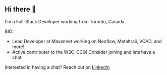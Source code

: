 ## Hi there 👋

I'm a Full-Stack Developer working from Toronto, Canada.

BIO:

- Lead Developer at Mavennet working on Neoflow, Metaltrail, VCAD, and more!
- Active contributer to the W3C-CCG! Consider joining and lets have a chat.

Interested in having a chat? Reach out on [LinkedIn](https://www.linkedin.com/in/mkhraishi/)


